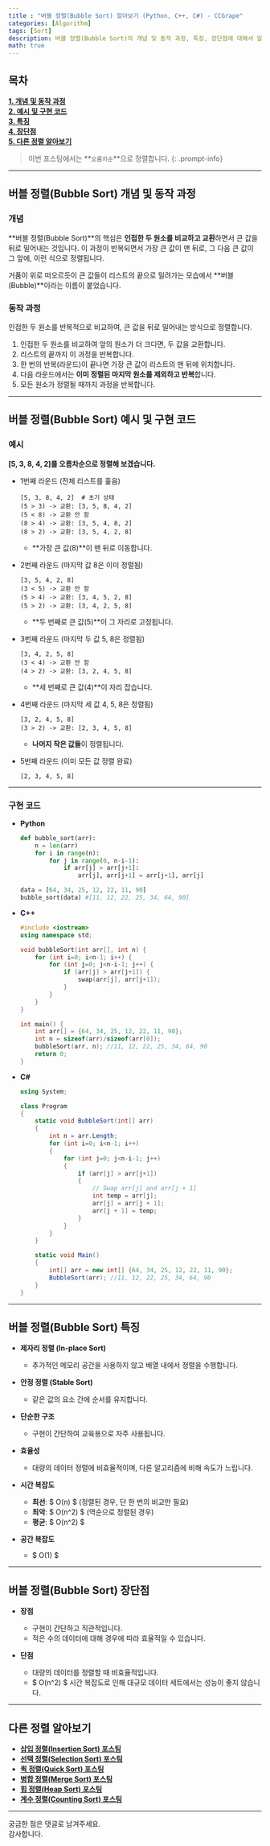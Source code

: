 ```yaml
---
title : "버블 정렬(Bubble Sort) 알아보기 (Python, C++, C#) - CCGrape"
categories: [Algorithm]
tags: [Sort]
description: 버블 정렬(Bubble Sort)의 개념 및 동작 과정, 특징, 장단점에 대해서 알아봅니다. Python, C++, C#으로 예시코드를 구현합니다.
math: true
---
```


## 목차
**[1. 개념 및 동작 과정](#버블-정렬bubble-sort-개념-및-동작-과정)<br/>**
**[2. 예시 및 구현 코드](#버블-정렬bubble-sort-예시-및-구현-코드)<br/>**
**[3. 특징](#버블-정렬bubble-sort-특징)<br/>**
**[4. 장단점](#버블-정렬bubble-sort-장단점)<br/>**
**[5. 다른 정렬 알아보기](#다른-정렬-알아보기)<br/>**

> 이번 포스팅에서는 **`오름차순`**으로 정렬합니다.
{: .prompt-info}

---
## **버블 정렬(Bubble Sort) 개념 및 동작 과정**

### **개념** 

**버블 정렬(Bubble Sort)**의 핵심은 **인접한 두 원소를 비교하고 교환**하면서 큰 값을 뒤로 밀어내는 것입니다. 
이 과정이 반복되면서 가장 큰 값이 맨 뒤로, 그 다음 큰 값이 그 앞에, 이런 식으로 정렬됩니다.     

거품이 위로 떠오르듯이 큰 값들이 리스트의 끝으로 밀려가는 모습에서 **버블(Bubble)**이라는 이름이 붙었습니다.

### **동작 과정**

인접한 두 원소를 반복적으로 비교하여, 큰 값을 뒤로 밀어내는 방식으로 정렬합니다. 

1. 인접한 두 원소를 비교하여 앞의 원소가 더 크다면, 두 값을 교환합니다.
2. 리스트의 끝까지 이 과정을 반복합니다.
3. 한 번의 반복(라운드)이 끝나면 가장 큰 값이 리스트의 맨 뒤에 위치합니다.
4. 다음 라운드에서는 **이미 정렬된 마지막 원소를 제외하고 반복**합니다.
5. 모든 원소가 정렬될 때까지 과정을 반복합니다.

---
## **버블 정렬(Bubble Sort) 예시 및 구현 코드**

### **예시**

**[5, 3, 8, 4, 2]를 오름차순으로 정렬해 보겠습니다.**

- 1번째 라운드 (전체 리스트를 훑음)

    ```
    [5, 3, 8, 4, 2]  # 초기 상태
    (5 > 3) -> 교환: [3, 5, 8, 4, 2]
    (5 < 8) -> 교환 안 함
    (8 > 4) -> 교환: [3, 5, 4, 8, 2]
    (8 > 2) -> 교환: [3, 5, 4, 2, 8]
    ```
    - **가장 큰 값(8)**이 맨 뒤로 이동합니다.

- 2번째 라운드 (마지막 값 8은 이미 정렬됨)

    ```
    [3, 5, 4, 2, 8]
    (3 < 5) -> 교환 안 함
    (5 > 4) -> 교환: [3, 4, 5, 2, 8]
    (5 > 2) -> 교환: [3, 4, 2, 5, 8]
    ```
    - **두 번째로 큰 값(5)**이 그 자리로 고정됩니다.

- 3번째 라운드 (마지막 두 값 5, 8은 정렬됨)

    ```
    [3, 4, 2, 5, 8]
    (3 < 4) -> 교환 안 함
    (4 > 2) -> 교환: [3, 2, 4, 5, 8]
    ```
    - **세 번째로 큰 값(4)**이 자리 잡습니다.

- 4번째 라운드 (마지막 세 값 4, 5, 8은 정렬됨)

    ```
    [3, 2, 4, 5, 8]
    (3 > 2) -> 교환: [2, 3, 4, 5, 8]
    ```
    - **나머지 작은 값들**이 정렬됩니다.

- 5번째 라운드 (이미 모든 값 정렬 완료)

    ```
    [2, 3, 4, 5, 8]
    ```

---
### **구현 코드**     
- **Python**

    ```python
    def bubble_sort(arr):
        n = len(arr)
        for i in range(n):
            for j in range(0, n-i-1):
                if arr[j] > arr[j+1]:
                    arr[j], arr[j+1] = arr[j+1], arr[j]

    data = [64, 34, 25, 12, 22, 11, 90]
    bubble_sort(data) #[11, 12, 22, 25, 34, 64, 90]
    ```

- **C++**

    ```cpp
    #include <iostream>
    using namespace std;

    void bubbleSort(int arr[], int n) {
        for (int i=0; i<n-1; i++) {
            for (int j=0; j<n-i-1; j++) {
                if (arr[j] > arr[j+1]) {
                    swap(arr[j], arr[j+1]);
                }
            }
        }
    }

    int main() {
        int arr[] = {64, 34, 25, 12, 22, 11, 90};
        int n = sizeof(arr)/sizeof(arr[0]);
        bubbleSort(arr, n); //11, 12, 22, 25, 34, 64, 90
        return 0;
    }
    ```

- **C#**

    ```csharp
    using System;

    class Program
    {
        static void BubbleSort(int[] arr)
        {
            int n = arr.Length;
            for (int i=0; i<n-1; i++)
            {
                for (int j=0; j<n-i-1; j++)
                {
                    if (arr[j] > arr[j+1])
                    {
                        // Swap arr[j] and arr[j + 1]
                        int temp = arr[j];
                        arr[j] = arr[j + 1];
                        arr[j + 1] = temp;
                    }
                }
            }
        }

        static void Main()
        {
            int[] arr = new int[] {64, 34, 25, 12, 22, 11, 90};
            BubbleSort(arr); //11, 12, 22, 25, 34, 64, 90
        }
    }
    ```

---
## **버블 정렬(Bubble Sort) 특징**

- **제자리 정렬 (In-place Sort)** 
    - 추가적인 메모리 공간을 사용하지 않고 배열 내에서 정렬을 수행합니다.

- **안정 정렬 (Stable Sort)** 
    - 같은 값의 요소 간에 순서를 유지합니다.

- **단순한 구조** 
    - 구현이 간단하여 교육용으로 자주 사용됩니다.

- **효율성**
    - 대량의 데이터 정렬에 비효율적이며, 다른 알고리즘에 비해 속도가 느립니다. 

- **시간 복잡도**
    - **최선**: $ O(n) $ (정렬된 경우, 단 한 번의 비교만 필요)
    - **최악**: $ O(n^2) $ (역순으로 정렬된 경우)
    - **평균**: $ O(n^2) $

- **공간 복잡도**
   - $ O(1) $

---
## **버블 정렬(Bubble Sort) 장단점**

- **장점**
    - 구현이 간단하고 직관적입니다.
    - 적은 수의 데이터에 대해 경우에 따라 효율적일 수 있습니다.

- **단점**
    - 대량의 데이터를 정렬할 때 비효율적입니다.
    - $ O(n^2) $ 시간 복잡도로 인해 대규모 데이터 세트에서는 성능이 좋지 않습니다.

---
## 다른 정렬 알아보기
- **[삽입 정렬(Insertion Sort) 포스팅](https://cottoncandygrape.github.io/posts/Algorithm-Insertion-Sort/)**
- **[선택 정렬(Selection Sort) 포스팅](https://cottoncandygrape.github.io/posts/Algorithm-Selection-Sort/)**
- **[퀵 정렬(Quick Sort) 포스팅](https://cottoncandygrape.github.io/posts/Algorithm-Quick-Sort/)**
- **[병합 정렬(Merge Sort) 포스팅](https://cottoncandygrape.github.io/posts/Algorithm-Merge-Sort/)**
- **[힙 정렬(Heap Sort) 포스팅](https://cottoncandygrape.github.io/posts/Algorithm-Heap-Sort/)**
- **[계수 정렬(Counting Sort) 포스팅](https://cottoncandygrape.github.io/posts/Algorithm-Counting-Sort/)**

---
궁금한 점은 댓글로 남겨주세요.      
감사합니다.